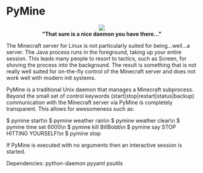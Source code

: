 PyMine
======

<div align="center"><a href="https://github.com/christopher-henderson/PyMine"><img src="https://cloud.githubusercontent.com/assets/8518514/4023774/0eca78ec-2ba6-11e4-8844-81199da62058.jpeg"/></a></div>
<div align="center"><strong>"That sure is a nice daemon you have there..."</strong></div>
<p></p>
<p>The Minecraft server for Linux is not particularly suited for being...well...a server. The Java process runs in the foreground, taking up your entire session. This leads many people to resort to tactics, such as Screen, for shoving the process into the background. The result is something that is not really well suited for on-the-fly control of the Minecraft server and does not work well with modern init systems.</p>

PyMine is a traditional Unix daemon that manages a Minecraft subprocess. Beyond the small set of control keywords (start|stop|restart|status|backup) communication with the Minecraft server via PyMine is completely transparent. This allows for awesomeness such as:

<div>$ pymine start\n
$ pymine weather rain\n
$ pymine weather clear\n
$ pymine time set 6000\n
$ pymine kill BillBobb\n
$ pymine say STOP HITTING YOURSELF!\n
$ pymine stop</div>

If PyMine is executed with no arguments then an interactive session is started.

Dependencies:
python-daemon
pyyaml
psutils
